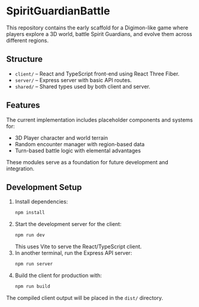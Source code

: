 # SpiritGuardianBattle

This repository contains the early scaffold for a Digimon-like game where players explore a 3D world, battle Spirit Guardians, and evolve them across different regions.

## Structure

- `client/` – React and TypeScript front-end using React Three Fiber.
- `server/` – Express server with basic API routes.
- `shared/` – Shared types used by both client and server.

## Features

The current implementation includes placeholder components and systems for:

- 3D Player character and world terrain
- Random encounter manager with region-based data
- Turn-based battle logic with elemental advantages

These modules serve as a foundation for future development and integration.

## Development Setup

1. Install dependencies:
   ```bash
   npm install
   ```
2. Start the development server for the client:
   ```bash
   npm run dev
   ```
   This uses Vite to serve the React/TypeScript client.
3. In another terminal, run the Express API server:
   ```bash
   npm run server
   ```
4. Build the client for production with:
   ```bash
   npm run build
   ```

The compiled client output will be placed in the `dist/` directory.

